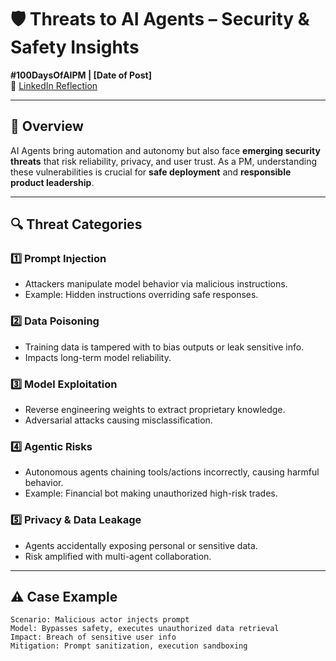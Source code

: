# 🛡️ Threats to AI Agents – Security & Safety Insights  
**#100DaysOfAIPM | [Date of Post]**  
🔗 [LinkedIn Reflection](https://www.linkedin.com/posts/pmrajesh_threats-to-ai-agents-activity-7350617152955035651-RiCo)

---

## 🎯 Overview
AI Agents bring automation and autonomy but also face **emerging security threats** that risk reliability, privacy, and user trust. As a PM, understanding these vulnerabilities is crucial for **safe deployment** and **responsible product leadership**.

---

## 🔍 Threat Categories

### 1️⃣ Prompt Injection  
- Attackers manipulate model behavior via malicious instructions.  
- Example: Hidden instructions overriding safe responses.

### 2️⃣ Data Poisoning  
- Training data is tampered with to bias outputs or leak sensitive info.  
- Impacts long-term model reliability.

### 3️⃣ Model Exploitation  
- Reverse engineering weights to extract proprietary knowledge.  
- Adversarial attacks causing misclassification.

### 4️⃣ Agentic Risks  
- Autonomous agents chaining tools/actions incorrectly, causing harmful behavior.  
- Example: Financial bot making unauthorized high-risk trades.

### 5️⃣ Privacy & Data Leakage  
- Agents accidentally exposing personal or sensitive data.  
- Risk amplified with multi-agent collaboration.

---

## ⚠️ Case Example
```text
Scenario: Malicious actor injects prompt
Model: Bypasses safety, executes unauthorized data retrieval
Impact: Breach of sensitive user info
Mitigation: Prompt sanitization, execution sandboxing